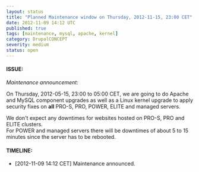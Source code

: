 ```yaml
---
layout: status
title: "Planned Maintenance window on Thursday, 2012-11-15, 23:00 CET"
date: 2012-11-09 14:12 UTC
published: true
tags: [maintenance, mysql, apache, kernel]
category: DrupalCONCEPT
severity: medium
status: open
---
```


#### ISSUE:

*Maintenance announcement:*

On Thursday, 2012-05-15, 23:00 to 05:00 CET, we are going to do Apache and MySQL component upgrades as well as a Linux kernel upgrade to apply security fixes on **all** PRO-S, PRO, POWER, ELITE and managed servers. 

We don't expect any downtimes for websites hosted on PRO-S, PRO and ELITE clusters.  
For POWER and managed servers there will be downtimes of about 5 to 15 minutes since the server has to be rebooted.


#### TIMELINE:

* [2012-11-09 14:12 CET] Maintenance announced. 

